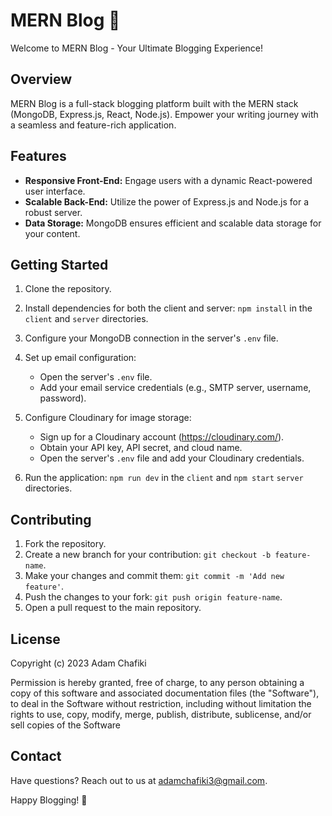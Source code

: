 # MERN Blog 📝

Welcome to MERN Blog - Your Ultimate Blogging Experience!

## Overview

MERN Blog is a full-stack blogging platform built with the MERN stack (MongoDB, Express.js, React, Node.js). Empower your writing journey with a seamless and feature-rich application.

## Features

- **Responsive Front-End:** Engage users with a dynamic React-powered user interface.
- **Scalable Back-End:** Utilize the power of Express.js and Node.js for a robust server.
- **Data Storage:** MongoDB ensures efficient and scalable data storage for your content.

## Getting Started

1. Clone the repository.
2. Install dependencies for both the client and server: `npm install` in the `client` and `server` directories.
3. Configure your MongoDB connection in the server's `.env` file.
4. Set up email configuration:
   - Open the server's `.env` file.
   - Add your email service credentials (e.g., SMTP server, username, password).
5. Configure Cloudinary for image storage:
   - Sign up for a Cloudinary account (https://cloudinary.com/).
   - Obtain your API key, API secret, and cloud name.
   - Open the server's `.env` file and add your Cloudinary credentials.

6. Run the application: `npm run dev` in the `client` and `npm start` `server` directories.

## Contributing

1. Fork the repository.
2. Create a new branch for your contribution: `git checkout -b feature-name`.
3. Make your changes and commit them: `git commit -m 'Add new feature'`.
4. Push the changes to your fork: `git push origin feature-name`.
5. Open a pull request to the main repository.
## License

Copyright (c) 2023 Adam Chafiki

Permission is hereby granted, free of charge, to any person obtaining a copy
of this software and associated documentation files (the "Software"), to deal
in the Software without restriction, including without limitation the rights
to use, copy, modify, merge, publish, distribute, sublicense, and/or sell
copies of the Software

## Contact

Have questions? Reach out to us at [adamchafiki3@gmail.com](mailto:adamchafiki3@gmail.com).

Happy Blogging! 🚀
